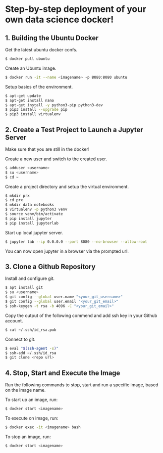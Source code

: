# Step-by-step deployment of your own data science docker!

## 1. Building the Ubuntu Docker

Get the latest ubuntu docker confs.

```bash
$ docker pull ubuntu
```

Create an Ubuntu image.
```bash
$ docker run -it --name <imagename> -p 8080:8080 ubuntu
```

Setup basics of the environment.

```bash
$ apt-get update
$ apt-get install nano
$ apt-get install -y python3-pip python3-dev
$ pip3 install --upgrade pip
$ pip3 install virtualenv
```

## 2. Create a Test Project to Launch a Jupyter Server

Make sure that you are still in the docker!

Create a new user and switch to the created user.

```bash
$ adduser <username>
$ su <username>
$ cd ~
```

Create a project directory and setup the virtual environment.

```bash
$ mkdir prx
$ cd prx
$ mkdir data notebooks
$ virtualenv -p python3 venv
$ source venv/bin/activate
$ pip install jupyter
$ pip install jupyterlab
```

Start up local jupyter server.

```bash
$ jupyter lab --ip 0.0.0.0 --port 8080 --no-browser --allow-root
```

You can now open jupyter in a browser via the prompted url.

## 3. Clone a Github Repository

Install and configure git.

```bash
$ apt install git
$ su <username>
$ git config --global user.name "<your_git_username>"
$ git config --global user.email "<your_git_email>"
$ ssh-keygen -t rsa -b 4096 -C "<your_git_email>"
```

Copy the output of the following commend and add ssh key in your Github account.
```bash
$ cat ~/.ssh/id_rsa.pub
```

Connect to git.

```bash
$ eval "$(ssh-agent -s)"
$ ssh-add ~/.ssh/id_rsa
$ git clone <repo url>
```

## 4. Stop, Start and Execute the Image

Run the following commands to stop, start and run a specific image, based on the image name.

To start up an image, run:

```bash
$ docker start <imagename>
```

To execute on image, run:

```bash
$ docker exec -it <imagename> bash
```

To stop an image, run:

```bash
$ docker start <imagename>
```
